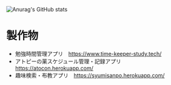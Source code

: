 ![Anurag's GitHub stats](https://github-readme-stats.vercel.app/api?username=keromonsumire&show_icons=true&theme=radical)
# 製作物
* 勉強時間管理アプリ　https://www.time-keeper-study.tech/
* アトピーの薬スケジュール管理・記録アプリ　https://atocon.herokuapp.com/
* 趣味検索・布教アプリ　https://syumisanpo.herokuapp.com/
